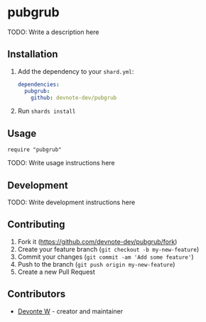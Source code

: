 # pubgrub

TODO: Write a description here

## Installation

1. Add the dependency to your `shard.yml`:

   ```yaml
   dependencies:
     pubgrub:
       github: devnote-dev/pubgrub
   ```

2. Run `shards install`

## Usage

```crystal
require "pubgrub"
```

TODO: Write usage instructions here

## Development

TODO: Write development instructions here

## Contributing

1. Fork it (<https://github.com/devnote-dev/pubgrub/fork>)
2. Create your feature branch (`git checkout -b my-new-feature`)
3. Commit your changes (`git commit -am 'Add some feature'`)
4. Push to the branch (`git push origin my-new-feature`)
5. Create a new Pull Request

## Contributors

- [Devonte W](https://github.com/devnote-dev) - creator and maintainer
